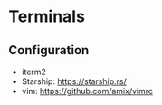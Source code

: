 # Terminals

## Configuration

- iterm2
- Starship: https://starship.rs/
- vim: https://github.com/amix/vimrc
